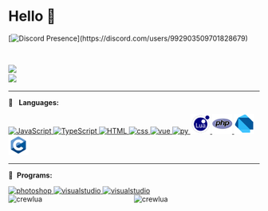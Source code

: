 # Hello 👋

</p>

[![Discord Presence](https://lanyard-profile-readme.vercel.app/api/992903509701828679?theme=light&bg=ecf&animated=false&hideDiscrim=true&borderRadius=10px&idleMessage=Selamm!!%20doing%20something%20else...)](https://discord.com/users/992903509701828679)


<!-- BLOG-POST-LIST:START -->
<!-- BLOG-POST-LIST:END -->
&nbsp;
<p align="left">
<a href="https://discord.gg/hu6XpsVxnP" target"blank_"><img src="https://img.shields.io/badge/Raxe%20-7289DA.svg?&style=for-the-badge&logo=discord&logoColor=000a37"></a>
</br><img src="https://komarev.com/ghpvc/?username=CrewLua&color=000a37"/>
<hr />

 
🔗 &nbsp; **Languages:**
<p align="left">  
<a href="#" target="_blank"> <img src="https://buldumz.com/wp-content/uploads/2021/03/JavaScript-yazilim-dili-300x300.png" alt="JavaScript" width="40" height="40"/> </a>
 <a href="#" target="_blank"> <img src="https://35kod.com/upload/posts/images/typescript-dil-kod.png" alt="TypeScript" width="40" height="40"/> </a>
<a href="#" target="_blank"> <img src="https://cdn-icons-png.flaticon.com/512/732/732212.png" alt="HTML" width="40" height="40"/> </a>
<a href="#" target="_blank"> <img src="https://static.cdnlogo.com/logos/c/18/css.svg" alt="css" width="40" height="40"/> </a>
 <a href="#" target="_blank"> <img src="https://upload.wikimedia.org/wikipedia/commons/thumb/9/95/Vue.js_Logo_2.svg/2367px-Vue.js_Logo_2.svg.png" alt="vue" width="40" height="40"/> </a>
<a href="#" target="_blank"> <img src="https://www.pngall.com/wp-content/uploads/5/Python-PNG.png" alt="py" width="40" height="40"/> </a>
<a href="#" target="_blank"> <img src="https://raw.githubusercontent.com/github/explore/80688e429a7d4ef2fca1e82350fe8e3517d3494d/topics/lua/lua.png" alt="lua" width="40" height="40"> </a>
<a href="#" target="_blank"> <img src="https://raw.githubusercontent.com/github/explore/80688e429a7d4ef2fca1e82350fe8e3517d3494d/topics/php/php.png" alt="lua" width="40" height="40"> </a>
<a href="#" target="_blank"> <img src="https://raw.githubusercontent.com/github/explore/80688e429a7d4ef2fca1e82350fe8e3517d3494d/topics/dart/dart.png" alt="lua" width="40" height="40"> </a>
<a href="#" target="_blank"> <img src="https://raw.githubusercontent.com/github/explore/f3e22f0dca2be955676bc70d6214b95b13354ee8/topics/c/c.png" alt="lua" width="40" height="40"> </a>
 <hr />
 
🔗 &nbsp;**Programs:**
<p align="left">
<a href="https://code.visualstudio.com/" target="_blank"> <img src="https://upload.wikimedia.org/wikipedia/commons/thumb/a/af/Adobe_Photoshop_CC_icon.svg/1051px-Adobe_Photoshop_CC_icon.svg.png" alt="photoshop" width="40" height="40"/> </a>
<a href="https://www.photoshop.com/en" target="_blank"> <img src="https://upload.wikimedia.org/wikipedia/commons/thumb/9/9a/Visual_Studio_Code_1.35_icon.svg/2048px-Visual_Studio_Code_1.35_icon.svg.png" alt="visualstudio" width="40" height="40"/> </a>
<a href="https://nodejs.org/en/" target="_blank"> <img src="https://www.pikpng.com/pngl/b/430-4309640_js-logo-nodejs-logo-clipart.png" alt="visualstudio" width="40" height="40"/> </a>  

<img align="right" width="50%" src="https://github-readme-stats.vercel.app/api/top-langs?username=CrewLua&theme=dark&show_icons=true&locale=en&layout=compact" alt="crewlua"  />
<img align="right" width="50%" src="https://github-readme-stats.vercel.app/api?username=CrewLua&theme=dark&show_icons=true&locale=en" alt="crewlua"  >
<hr />
